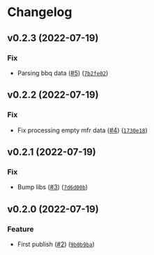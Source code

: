 # Changelog

<!--next-version-placeholder-->

## v0.2.3 (2022-07-19)
### Fix
* Parsing bbq data ([#5](https://github.com/Bluetooth-Devices/inkbird-ble/issues/5)) ([`7b2fe02`](https://github.com/Bluetooth-Devices/inkbird-ble/commit/7b2fe02005021c2f5c15372f795c4777fbbb3d9c))

## v0.2.2 (2022-07-19)
### Fix
* Fix processing empty mfr data ([#4](https://github.com/Bluetooth-Devices/inkbird-ble/issues/4)) ([`1730e18`](https://github.com/Bluetooth-Devices/inkbird-ble/commit/1730e18e75c7f345cce39db0f5234717602c2ae8))

## v0.2.1 (2022-07-19)
### Fix
* Bump libs ([#3](https://github.com/Bluetooth-Devices/inkbird-ble/issues/3)) ([`7d6d00b`](https://github.com/Bluetooth-Devices/inkbird-ble/commit/7d6d00ba3b02404cf128df26b2093a1ff9a3f36b))

## v0.2.0 (2022-07-19)
### Feature
* First publish ([#2](https://github.com/Bluetooth-Devices/inkbird-ble/issues/2)) ([`9b0b9ba`](https://github.com/Bluetooth-Devices/inkbird-ble/commit/9b0b9ba5114c94a046a78a018f67423cc57df61a))
